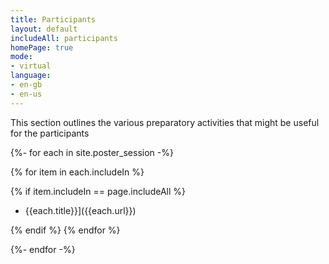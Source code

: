 ```yaml
---
title: Participants
layout: default
includeAll: participants
homePage: true
mode:
- virtual
language:
- en-gb
- en-us
---
```


This section outlines the various preparatory activities that might be useful for the participants

{%- for each in site.poster_session -%}

{% for item in each.includeIn %}

{% if item.includeIn == page.includeAll %}

* {{each.title}}]({{each.url}})

{% endif %}
{% endfor %}

{%- endfor -%}